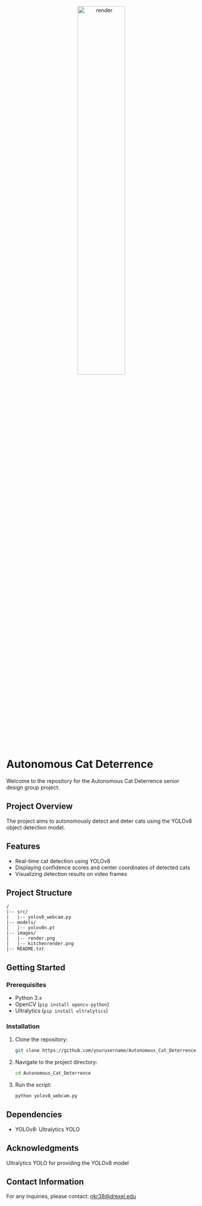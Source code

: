 <div style="text-align: center;">
  <img src="https://github.com/nkr38/Autonomous_Cat_Deterrence/assets/69133832/7a802287-cad0-42df-8e41-28bd945d1995" alt="render" width="50%">
</div>

# Autonomous Cat Deterrence

Welcome to the repository for the Autonomous Cat Deterrence senior design group project.

## Project Overview

The project aims to autonomously detect and deter cats using the YOLOv8 object detection model.

## Features

- Real-time cat detection using YOLOv8
- Displaying confidence scores and center coordinates of detected cats
- Visualizing detection results on video frames

## Project Structure

```plaintext
/
|-- src/
|   |-- yolov8_webcam.py
|-- models/
|   |-- yolov8n.pt
|-- images/
|   |-- render.png
|   |-- kitchenrender.png
|-- README.txt
```

## Getting Started

### Prerequisites

- Python 3.x
- OpenCV (`pip install opencv-python`)
- Ultralytics (`pip install ultralytics`)

### Installation

1. Clone the repository:

   ```bash copy code
   git clone https://github.com/yourusername/Autonomous_Cat_Deterrence.git
   ```
2. Navigate to the project directory:
   ```bash copy code
   cd Autonomous_Cat_Deterrence
   ```
3. Run the script:
   ```bash copy code
   python yolov8_webcam.py
   ```
## Dependencies
- YOLOv8: Ultralytics YOLO

## Acknowledgments
Ultralytics YOLO for providing the YOLOv8 model

## Contact Information
For any inquiries, please contact:
 nkr38@drexel.edu
